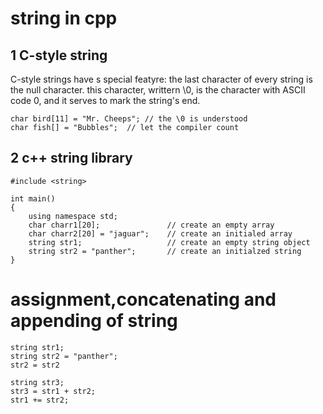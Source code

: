 # string in cpp

## 1 C-style string
C-style strings have s special featyre: the last character of every string is the null character. this character, writtern \0, is the character with ASCII code 0, and it serves to mark the string's end.
~~~
char bird[11] = "Mr. Cheeps"; // the \0 is understood
char fish[] = "Bubbles";  // let the compiler count
~~~

## 2 c++ string library
~~~
#include <string>

int main()
{
    using namespace std;
    char charr1[20];               // create an empty array
    char charr2[20] = "jaguar";    // create an initialed array
    string str1;                   // create an empty string object
    string str2 = "panther";       // create an initialzed string
}
~~~

# assignment,concatenating and appending of string
~~~
string str1;
string str2 = "panther";
str2 = str2

string str3;
str3 = str1 + str2;
str1 += str2;
~~~
